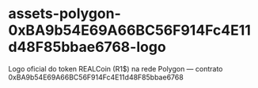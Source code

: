 # assets-polygon-0xBA9b54E69A66BC56F914Fc4E11d48F85bbae6768-logo
Logo oficial do token REALCoin (R1$) na rede Polygon — contrato 0xBA9b54E69A66BC56F914Fc4E11d48F85bbae6768
